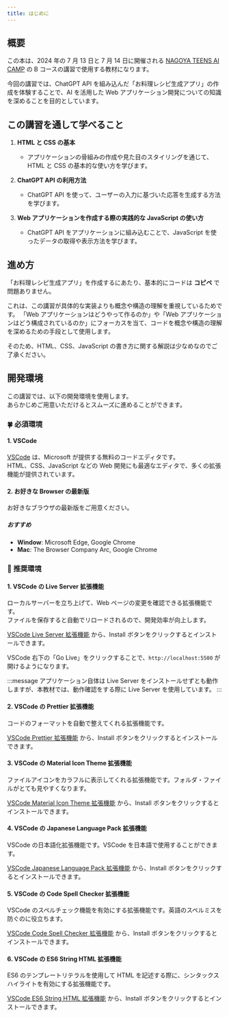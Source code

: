 ```yaml
---
title: はじめに
---
```


## 概要

この本は、2024 年の 7 月 13 日と 7 月 14 日に開催される [NAGOYA TEENS AI CAMP](https://nt-aicamp.com) の B コースの講習で使用する教材になります。

今回の講習では、ChatGPT API を組み込んだ「お料理レシピ生成アプリ」の作成を体験することで、AI を活用した Web アプリケーション開発についての知識を深めることを目的としています。

## この講習を通して学べること

1. **HTML と CSS の基本**

   - アプリケーションの骨組みの作成や見た目のスタイリングを通じて、HTML と CSS の基本的な使い方を学びます。

2. **ChatGPT API の利用方法**

   - ChatGPT API を使って、ユーザーの入力に基づいた応答を生成する方法を学びます。

3. **Web アプリケーションを作成する際の実践的な JavaScript の使い方**

   - ChatGPT API をアプリケーションに組み込むことで、JavaScript を使ったデータの取得や表示方法を学びます。

## 進め方

「お料理レシピ生成アプリ」を作成するにあたり、基本的にコードは **コピペ** で問題ありません。

これは、この講習が具体的な実装よりも概念や構造の理解を重視しているためです。
「Web アプリケーションはどうやって作るのか」や「Web アプリケーションはどう構成されているのか」にフォーカスを当て、コードを概念や構造の理解を深めるための手段として使用します。

そのため、HTML、CSS、JavaScript の書き方に関する解説は少なめなのでご了承ください。

## 開発環境

この講習では、以下の開発環境を使用します。\
あらかじめご用意いただけるとスムーズに進めることができます。

### 🍀 必須環境

#### 1. VSCode

[VSCode](https://code.visualstudio.com) は、Microsoft が提供する無料のコードエディタです。\
HTML、CSS、JavaScript などの Web 開発にも最適なエディタで、多くの拡張機能が提供されています。

#### 2. お好きな Browser の最新版

お好きなブラウザの最新版をご用意ください。

##### おすすめ

- **Window**: Microsoft Edge, Google Chrome
- **Mac**: The Browser Company Arc, Google Chrome

### 🌱 推奨環境

#### 1. VSCode の Live Server 拡張機能

ローカルサーバーを立ち上げて、Web ページの変更を確認できる拡張機能です。\
ファイルを保存すると自動でリロードされるので、開発効率が向上します。

[VSCode Live Server 拡張機能](https://marketplace.visualstudio.com/items?itemName=ritwickdey.LiveServer) から、Install ボタンをクリックするとインストールできます。

VSCode 右下の「Go Live」をクリックすることで、`http://localhost:5500` が開けるようになります。

:::message
アプリケーション自体は Live Server をインストールせずとも動作しますが、本教材では、動作確認をする際に Live Server を使用しています。
:::

#### 2. VSCode の Prettier 拡張機能

コードのフォーマットを自動で整えてくれる拡張機能です。

[VSCode Prettier 拡張機能](https://marketplace.visualstudio.com/items?itemName=esbenp.prettier-vscode) から、Install ボタンをクリックするとインストールできます。

#### 3. VSCode の Material Icon Theme 拡張機能

ファイルアイコンをカラフルに表示してくれる拡張機能です。フォルダ・ファイルがとても見やすくなります。

[VSCode Material Icon Theme 拡張機能](https://marketplace.visualstudio.com/items?itemName=pkief.material-icon-theme) から、Install ボタンをクリックするとインストールできます。

#### 4. VSCode の Japanese Language Pack 拡張機能

VSCode の日本語化拡張機能です。VSCode を日本語で使用することができます。

[VSCode Japanese Language Pack 拡張機能](https://marketplace.visualstudio.com/items?itemName=MS-CEINTL.vscode-language-pack-ja) から、Install ボタンをクリックするとインストールできます。

#### 5. VSCode の Code Spell Checker 拡張機能

VSCode のスペルチェック機能を有効にする拡張機能です。英語のスペルミスを防ぐのに役立ちます。

[VSCode Code Spell Checker 拡張機能](https://marketplace.visualstudio.com/items?itemName=streetsidesoftware.code-spell-checker) から、Install ボタンをクリックするとインストールできます。

#### 6. VSCode の ES6 String HTML 拡張機能

ES6 のテンプレートリテラルを使用して HTML を記述する際に、シンタックスハイライトを有効にする拡張機能です。

[VSCode ES6 String HTML 拡張機能](https://marketplace.visualstudio.com/items?itemName=Tobermory.es6-string-html) から、Install ボタンをクリックするとインストールできます。
